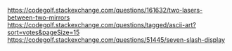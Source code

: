 https://codegolf.stackexchange.com/questions/161632/two-lasers-between-two-mirrors
https://codegolf.stackexchange.com/questions/tagged/ascii-art?sort=votes&pageSize=15
https://codegolf.stackexchange.com/questions/51445/seven-slash-display
